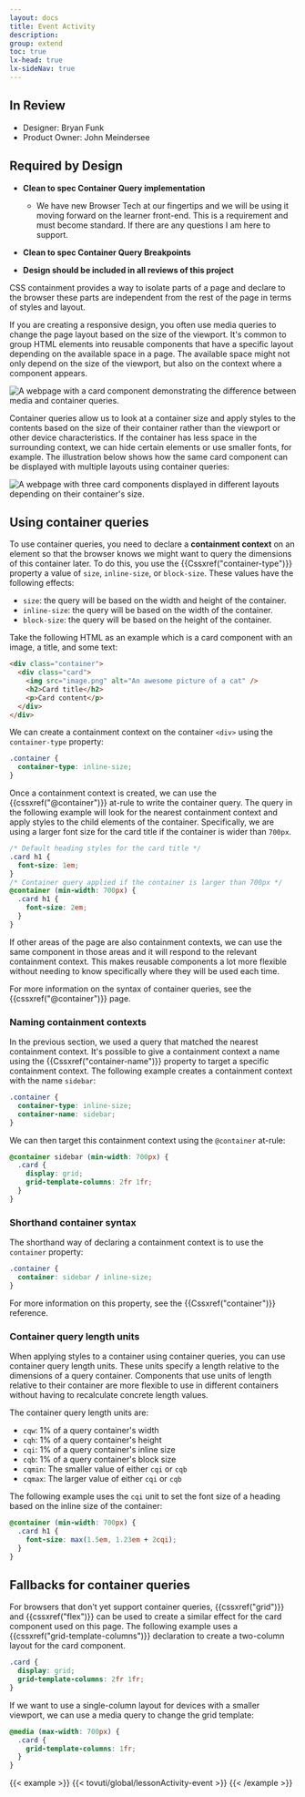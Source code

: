 ```yaml
---
layout: docs
title: Event Activity
description:
group: extend
toc: true
lx-head: true
lx-sideNav: true
---
```

## In Review

- Designer: Bryan Funk
- Product Owner: John Meindersee

## Required by Design

- **Clean to spec Container Query implementation**
  - We have new Browser Tech at our fingertips and we will be using it moving forward on the learner front-end. This is a requirement and must become standard. If there are any questions I am here to support.

- **Clean to spec Container Query Breakpoints**
- **Design should be included in all reviews of this project**

CSS containment provides a way to isolate parts of a page and declare to the browser these parts are independent from the rest of the page in terms of styles and layout.

If you are creating a responsive design, you often use media queries to change the page layout based on the size of the viewport.
It's common to group HTML elements into reusable components that have a specific layout depending on the available space in a page.
The available space might not only depend on the size of the viewport, but also on the context where a component appears.

![[A webpage with a card component demonstrating the difference between media and container queries.](container-query-diagram.png)](https://developer.mozilla.org/en-US/docs/Web/CSS/CSS_Container_Queries/container-query-diagram.png)

Container queries allow us to look at a container size and apply styles to the contents based on the size of their container rather than the viewport or other device characteristics.
If the container has less space in the surrounding context, we can hide certain elements or use smaller fonts, for example.
The illustration below shows how the same card component can be displayed with multiple layouts using container queries:

![[A webpage with three card components displayed in different layouts depending on their container's size.](container-query-examples.png)](https://developer.mozilla.org/en-US/docs/Web/CSS/CSS_Container_Queries/container-query-examples.png)

## Using container queries

To use container queries, you need to declare a **containment context** on an element so that the browser knows we might want to query the dimensions of this container later.
To do this, you use the {{Cssxref("container-type")}} property a value of `size`, `inline-size`, or `block-size`.
These values have the following effects:

- `size`: the query will be based on the width and height of the container.
- `inline-size`: the query will be based on the width of the container.
- `block-size`: the query will be based on the height of the container.

Take the following HTML as an example which is a card component with an image, a title, and some text:

```html
<div class="container">
  <div class="card">
    <img src="image.png" alt="An awesome picture of a cat" />
    <h2>Card title</h2>
    <p>Card content</p>
  </div>
</div>
```

We can create a containment context on the container `<div>` using the `container-type` property:

```css
.container {
  container-type: inline-size;
}
```

Once a containment context is created, we can use the {{cssxref("@container")}} at-rule to write the container query.
The query in the following example will look for the nearest containment context and apply styles to the child elements of the container.
Specifically, we are using a larger font size for the card title if the container is wider than `700px`.

```css
/* Default heading styles for the card title */
.card h1 {
  font-size: 1em;
}
/* Container query applied if the container is larger than 700px */
@container (min-width: 700px) {
  .card h1 {
    font-size: 2em;
  }
}
```

If other areas of the page are also containment contexts, we can use the same component in those areas and it will respond to the relevant containment context.
This makes reusable components a lot more flexible without needing to know specifically where they will be used each time.

For more information on the syntax of container queries, see the {{cssxref("@container")}} page.

### Naming containment contexts

In the previous section, we used a query that matched the nearest containment context.
It's possible to give a containment context a name using the {{Cssxref("container-name")}} property to target a specific containment context.
The following example creates a containment context with the name `sidebar`:

```css
.container {
  container-type: inline-size;
  container-name: sidebar;
}
```

We can then target this containment context using the `@container` at-rule:

```css
@container sidebar (min-width: 700px) {
  .card {
    display: grid;
    grid-template-columns: 2fr 1fr;
  }
}
```

### Shorthand container syntax

The shorthand way of declaring a containment context is to use the `container` property:

```css
.container {
  container: sidebar / inline-size;
}
```

For more information on this property, see the {{Cssxref("container")}} reference.

### Container query length units

When applying styles to a container using container queries, you can use container query length units.
These units specify a length relative to the dimensions of a query container.
Components that use units of length relative to their container are more flexible to use in different containers without having to recalculate concrete length values.

The container query length units are:

- `cqw`: 1% of a query container's width
- `cqh`: 1% of a query container's height
- `cqi`: 1% of a query container's inline size
- `cqb`: 1% of a query container's block size
- `cqmin`: The smaller value of either `cqi` or `cqb`
- `cqmax`: The larger value of either `cqi` or `cqb`

The following example uses the `cqi` unit to set the font size of a heading based on the inline size of the container:

```css
@container (min-width: 700px) {
  .card h1 {
    font-size: max(1.5em, 1.23em + 2cqi);
  }
}
```

## Fallbacks for container queries

For browsers that don't yet support container queries, {{cssxref("grid")}} and {{cssxref("flex")}} can be used to create a similar effect for the card component used on this page.
The following example uses a {{cssxref("grid-template-columns")}} declaration to create a two-column layout for the card component.

```css
.card {
  display: grid;
  grid-template-columns: 2fr 1fr;
}
```

If we want to use a single-column layout for devices with a smaller viewport, we can use a media query to change the grid template:

```css
@media (max-width: 700px) {
  .card {
    grid-template-columns: 1fr;
  }
}
```

<!-- markdownlint-disable -->
{{< example >}}
{{< tovuti/global/lessonActivity-event >}}
{{< /example >}}
<!-- markdownlint-restore -->
